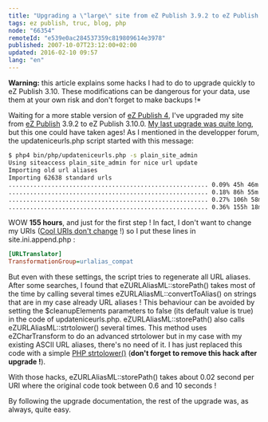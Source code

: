 ```yaml
---
title: "Upgrading a \"large\" site from eZ Publish 3.9.2 to eZ Publish 3.10"
tags: ez publish, truc, blog, php
node: "66354"
remoteId: "e539e0ac284537359c819809614e3978"
published: 2007-10-07T23:12:00+02:00
updated: 2016-02-10 09:57
lang: "en"
---
```



**Warning:** this article explains some hacks I had to do to upgrade quickly to
eZ Publish 3.10. These modifications can be dangerous for your data, use them at
your own risk and don't forget to make backups !*


Waiting for a more stable version of [eZ Publish
4](/post/ez-publish-4-alpha-1-et-beaucoup-d-autres-choses), I've upgraded my
site from [eZ Publish](/tag/ez-publish) 3.9.2 to eZ Publish 3.10.0. [My last
upgrade was quite long](/post/migration-vers-ez-publish-3-9-2), but this one
could have taken ages! As I mentioned in the developper
forum, the
updateniceurls.php script started with this message:

``` bash
$ php4 bin/php/updateniceurls.php -s plain_site_admin
Using siteaccess plain_site_admin for nice url update
Importing old url aliases
Importing 62638 standard urls
........................................................ 0.09% 45h 46m 8s
........................................................ 0.18% 86h 55m 44s
........................................................ 0.27% 106h 58m 2s
........................................................ 0.36% 155h 18m 55s
```


WOW **155 hours**, and just for the first step ! In fact, I don't want to change
my URIs ([Cool URIs don't change](http://www.w3.org/Provider/Style/URI) !) so I
put these lines in site.ini.append.php :

``` ini
[URLTranslator]
TransformationGroup=urlalias_compat
```


But even with these settings, the script tries to regenerate all URL aliases.
After some searches, I found that
eZURLAliasML::storePath()
takes most of the time by calling several times
eZURLAliasML::convertToAlias()
on strings that are in my case already URL aliases ! This behaviour can be
avoided by setting the $cleanupElements parameters to false (its default value
is true) in the code of updateniceurls.php. eZURLAliasML::storePath() also calls
eZURLAliasML::strtolower()
several times. This method uses
eZCharTransform
to do an advanced strtolower but in my case with my existing ASCII URL aliases,
there's no need of it. I has just replaced this code with a simple [PHP
strtolower()](http://fr.php.net/strtolower) (**don't forget to remove this hack
after upgrade !**).


With those hacks, eZURLAliasML::storePath() takes about 0.02 second per URI
where the original code took between 0.6 and 10 seconds !

By following the upgrade
documentation,
the rest of the upgrade was, as always, quite easy.

